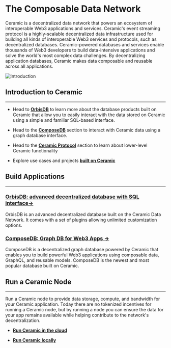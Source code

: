 # The Composable Data Network

Ceramic is a decentralized data network that powers an ecosystem of interoperable Web3 applications and services. Ceramic's event streaming protocol is a highly-scalable decentralized data infrastructure used for building all kinds of interoperable Web3 services and protocols, such as decentralized databases. Ceramic-powered databases and services enable thousands of Web3 developers to build data-intensive applications and solve the world's most complex data challenges. By decentralizing application databases, Ceramic makes data composable and reusable across all applications.

![Introduction](/img/ceramic-overview.png)


## Introduction to Ceramic
---

- Head to [**OrbisDB**](https://useorbis.com/) to learn more about the database products built on Ceramic that allow you to easily interact with the data stored on Ceramic using a simple and familiar SQL-based interface.

- Head to the [**ComposeDB**](../composedb/introduction.mdx) section to interact with Ceramic data using a graph database interface.

- Head to the [**Ceramic Protocol**](../protocol/js-ceramic/overview.md) section to learn about lower-level Ceramic functionality

- Explore use cases and projects [**built on Ceramic**](https://threebox.notion.site/Ceramic-Ecosystem-a3a7a58f81544d33ad3feb84368775d4)

## Build Applications

---

### [**OrbisDB: advanced decentralized database with SQL interface→**](https://useorbis.com/)
OrbisDB is an advanced decentralized database built on the Ceramic Data Network. It comes with a set of plugins allowing unlimited customization options.


### [**ComposeDB: Graph DB for Web3 Apps →**](../composedb/getting-started)

ComposeDB is a decentralized graph database powered by Ceramic that enables you to build powerful Web3 applications using composable data, GraphQL, and reusable models. ComposeDB is the newest and most popular database built on Ceramic.

## Run a Ceramic Node

---

Run a Ceramic node to provide data storage, compute, and bandwidth for your Ceramic application. Today there are no tokenized incentives for running a Ceramic node, but by running a node you can ensure the data for your app remains available while helping contribute to the network's decentralization.

- [**Run Ceramic in the cloud**](../protocol/js-ceramic/guides/ceramic-nodes/running-cloud)

- [**Run Ceramic locally**](../protocol/js-ceramic/guides/ceramic-nodes/running-locally)



